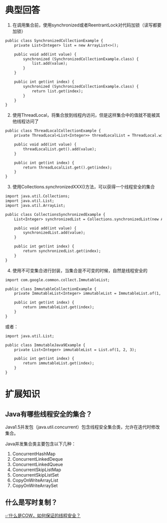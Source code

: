 # 典型回答
1. 在调用集合前，使用synchronized或者ReentrantLock对代码加锁（读写都要加锁）



```latex
public class SynchronizedCollectionExample {
    private List<Integer> list = new ArrayList<>();

    public void add(int value) {
        synchronized (SynchronizedCollectionExample.class) {
            list.add(value);
        }
    }

    public int get(int index) {
        synchronized (SynchronizedCollectionExample.class) {
            return list.get(index);
        }
    }
}

```



2. 使用ThreadLocal，将集合放到线程内访问，但是这样集合中的值就不能被其他线程访问了



```latex
public class ThreadLocalCollectionExample {
    private ThreadLocal<List<Integer>> threadLocalList = ThreadLocal.withInitial(ArrayList::new);

    public void add(int value) {
        threadLocalList.get().add(value);
    }

    public int get(int index) {
        return threadLocalList.get().get(index);
    }
}

```



3. 使用Collections.synchronizedXXX()方法，可以获得一个线程安全的集合



```latex
import java.util.Collections;
import java.util.List;
import java.util.ArrayList;

public class CollectionsSynchronizedExample {
    List<Integer> synchronizedList = Collections.synchronizedList(new ArrayList<Integer>());

    public void add(int value) {
        synchronizedList.add(value);  
    }

    public int get(int index) {
        return synchronizedList.get(index); 
    }
}

```



4. 使用不可变集合进行封装，当集合是不可变的时候，自然是线程安全的



```latex
import com.google.common.collect.ImmutableList;

public class ImmutableCollectionExample {
    private ImmutableList<Integer> immutableList = ImmutableList.of(1, 2, 3);

    public int get(int index) {
        return immutableList.get(index);
    }
}
```



或者：



```latex
import java.util.List;

public class ImmutableJava9Example {
    private List<Integer> immutableList = List.of(1, 2, 3);

    public int get(int index) {
        return immutableList.get(index);
    }
}

```



# 扩展知识
## Java有哪些线程安全的集合？
Java1.5并发包（java.util.concurrent）包含线程安全集合类，允许在迭代时修改集合。

Java并发集合类主要包含以下几种：

1. ConcurrentHashMap
2. ConcurrentLinkedDeque
3. ConcurrentLinkedQueue
4. ConcurrentSkipListMap
5. ConcurrentSkipListSet
6. CopyOnWriteArrayList
7. CopyOnWriteArraySet

## 什么是写时复制？
[✅什么是COW，如何保证的线程安全？](https://www.yuque.com/hollis666/qyhor6/sn842t5l24dmlsp4)

